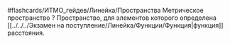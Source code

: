 #flashcards/ИТМО_гейдев/Линейка/Пространства
Метрическое пространство
?
Пространство, для элементов которого определена [[../../../Экзамен на поступление/Линейка/Функции/Функция|функция]] расстояния.
